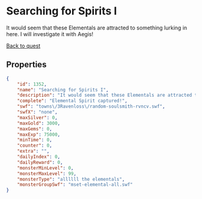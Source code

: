 # Searching for Spirits I

It would seem that these Elementals are attracted to something lurking in here. I will investigate it with Aegis!

[Back to quest](../quests.md)

## Properties

```json
{
    "id": 1352,
    "name": "Searching for Spirits I",
    "description": "It would seem that these Elementals are attracted to something lurking in here. I will investigate it with Aegis!",
    "complete": "Elemental Spirit captured!",
    "swf": "towns\/3Ravenloss\/random-soulsmith-rvncv.swf",
    "swfX": "none",
    "maxSilver": 0,
    "maxGold": 3000,
    "maxGems": 0,
    "maxExp": 75000,
    "minTime": 0,
    "counter": 0,
    "extra": "",
    "dailyIndex": 0,
    "dailyReward": 0,
    "monsterMinLevel": 0,
    "monsterMaxLevel": 99,
    "monsterType": "allllll the elementals",
    "monsterGroupSwf": "mset-elemental-all.swf"
}
```

